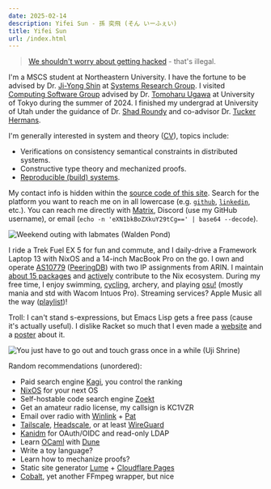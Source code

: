 ```yaml
---
date: 2025-02-14
description: Yifei Sun - 孫 奕飛 (そん いーふぇい)
title: Yifei Sun
url: /index.html
---
```


> [We shouldn't worry about getting hacked](https://otel.ysun.co/public-dashboards/55f1b79c57bb40cd96a871ec6197f02e) - that's illegal.

I'm a MSCS student at Northeastern University.
I have the fortune to be advised by Dr. [Ji-Yong Shin](https://www.jiyongshin.info) at [Systems Research Group](https://srg.khoury.northeastern.edu).
I visited [Computing Software Group](https://www.csg.ci.i.u-tokyo.ac.jp/en) advised by Dr. [Tomoharu Ugawa](https://tugawa.github.io/index-e.html) at University of Tokyo during the summer of 2024.
I finished my undergrad at University of Utah under the guidance of Dr. [Shad Roundy](https://iss.mech.utah.edu/shad-roundy) and co-advisor Dr. [Tucker Hermans](https://robot-learning.cs.utah.edu/thermans).

I'm generally interested in system and theory ([CV](/cv)), topics include:

- Verifications on consistency semantical constraints in distributed systems.
- Constructive type theory and mechanized proofs.
- [Reproducible (build) systems](https://reproducible-builds.org).

My contact info is hidden within the [source code of this site](https://github.com/search?q=repo%3Astepbrobd%2Fysun+%22hidden%3A+true%22+%22external%3A+https%3A%2F%2F%22+%22layout%3A+redirect.vto%22&type=code).
Search for the platform you want to reach me on in all lowercase (e.g. [`github`](/github), [`linkedin`](/linkedin), etc.).
You can reach me directly with [Matrix](/matrix), Discord (use my GitHub username), or email (`echo -n 'eXN1bkBoZXkuY29tCg==' | base64 --decode`).

![Weekend outing with labmates (Walden Pond)](/assets/static/img/home-1.webp)

I ride a Trek Fuel EX 5 for fun and commute, and I daily-drive a Framework Laptop 13 with NixOS and a 14-inch MacBook Pro on the go.
I own and operate [AS10779](/10779) ([PeeringDB](/peeringdb)) with two IP assignments from ARIN.
I maintain [about 15 packages](https://repology.org/maintainers/?search=ysun%40hey.com) and [actively](https://github.com/NixOS/nixpkgs/issues?q=involves%3Astepbrobd) contribute to the Nix ecosystem.
During my free time, I enjoy swimming, [cycling](/strava), archery, and playing [osu!](/osu) (mostly mania and std with Wacom Intuos Pro).
Streaming services? Apple Music all the way ([playlist](/music))!

Troll: I can't stand s-expressions, but Emacs Lisp gets a free pass (cause it's actually useful).
I dislike Racket so much that I even made a [website](https://rkt.lol) and a [poster](https://rkt.lol/poster.pdf) about it.

![You just have to go out and touch grass once in a while (Uji Shrine)](/assets/static/img/home-2.webp)

Random recommendations (unordered):

- Paid search engine [Kagi](https://kagi.com), you control the ranking
- [NixOS](https://nixos.org) for your next OS
- Self-hostable code search engine [Zoekt](https://github.com/sourcegraph/zoekt)
- Get an amateur radio license, my callsign is KC1VZR
- Email over radio with [Winlink](https://winlink.org) + [Pat](https://github.com/la5nta/pat)
- [Tailscale](https://tailscale.com), [Headscale](https://github.com/juanfont/headscale), or at least [WireGuard](https://www.wireguard.com)
- [Kanidm](https://kanidm.com) for OAuth/OIDC and read-only LDAP
- Learn [OCaml](https://ocaml.org) with [Dune](https://dune.build)
- Write a toy language?
- Learn how to mechanize proofs?
- Static site generator [Lume](https://github.com/lumeland/lume) + [Cloudflare Pages](https://pages.cloudflare.com)
- [Cobalt](https://cobalt.tools/about/general), yet another FFmpeg wrapper, but nice

